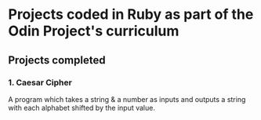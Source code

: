 # Projects coded in Ruby as part of the Odin Project's curriculum

## Projects completed
### 1. Caesar Cipher
A program which takes a string & a number as inputs and outputs a string with each alphabet shifted by the input value.